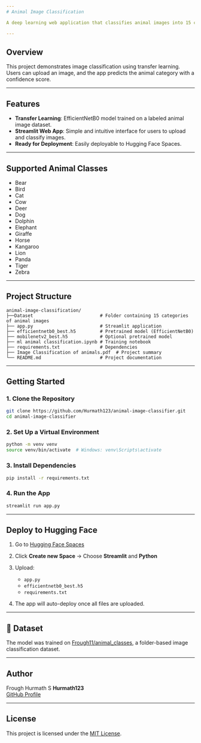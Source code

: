 ```yaml
---
# Animal Image Classification

A deep learning web application that classifies animal images into 15 categories using a fine-tuned EfficientNetB0 model. Built with TensorFlow and Streamlit, and deployable on Hugging Face Spaces.

---
```


## Overview

This project demonstrates image classification using transfer learning. Users can upload an image, and the app predicts the animal category with a confidence score.

---

## Features

- **Transfer Learning**: EfficientNetB0 model trained on a labeled animal image dataset.
- **Streamlit Web App**: Simple and intuitive interface for users to upload and classify images.
- **Ready for Deployment**: Easily deployable to Hugging Face Spaces.

---

## Supported Animal Classes

- Bear
- Bird
- Cat
- Cow
- Deer
- Dog
- Dolphin
- Elephant
- Giraffe
- Horse
- Kangaroo
- Lion
- Panda
- Tiger
- Zebra

---

## Project Structure

```
animal-image-classification/
├──Dataset                         # Folder containing 15 categories of animal images
├── app.py                         # Streamlit application
├── efficientnetb0_best.h5         # Pretrained model (EfficientNetB0)
├── mobilenetv2_best.h5            # Optional pretrained model
├── ml animal classification.ipynb # Training notebook
├── requirements.txt               # Dependencies
├── Image Classification of animals.pdf  # Project summary
└── README.md                      # Project documentation
```

---

## Getting Started

### 1. Clone the Repository

```bash
git clone https://github.com/Hurmath123/animal-image-classifier.git
cd animal-image-classifier
```

### 2. Set Up a Virtual Environment

```bash
python -m venv venv
source venv/bin/activate  # Windows: venv\Scripts\activate
```

### 3. Install Dependencies

```bash
pip install -r requirements.txt
```

### 4. Run the App

```bash
streamlit run app.py
```

---

## Deploy to Hugging Face

1. Go to [Hugging Face Spaces](https://huggingface.co/spaces)
2. Click **Create new Space** → Choose **Streamlit** and **Python**
3. Upload:
   - `app.py`
   - `efficientnetb0_best.h5`
   - `requirements.txt`

4. The app will auto-deploy once all files are uploaded.

---

## 📁 Dataset

The model was trained on [Frough11/animal_classes](https://huggingface.co/datasets/Frough11/animal_dataset), a folder-based image classification dataset.

---

## Author
Frough Hurmath S
**Hurmath123**  
[GitHub Profile](https://github.com/Hurmath123)

---

## License

This project is licensed under the [MIT License](LICENSE).
